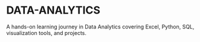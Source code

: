 # DATA-ANALYTICS
A hands-on learning journey in Data Analytics covering Excel, Python, SQL, visualization tools, and projects.

